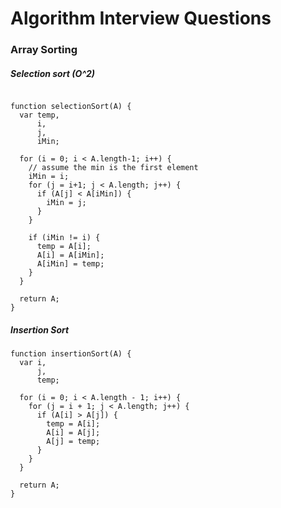 # Algorithm Interview Questions

### Array Sorting

##### Selection sort (O^2)
```

function selectionSort(A) {
  var temp,
      i,
      j,
      iMin;

  for (i = 0; i < A.length-1; i++) {
    // assume the min is the first element
    iMin = i;
    for (j = i+1; j < A.length; j++) {
      if (A[j] < A[iMin]) {
        iMin = j;
      }
    }
    
    if (iMin != i) {
      temp = A[i];
      A[i] = A[iMin];
      A[iMin] = temp;
    }
  }
  
  return A;
}
```
##### Insertion Sort
```
function insertionSort(A) {
  var i,
      j,
      temp;
  
  for (i = 0; i < A.length - 1; i++) {
    for (j = i + 1; j < A.length; j++) {
      if (A[i] > A[j]) {
        temp = A[i];
        A[i] = A[j];
        A[j] = temp;
      }
    }
  }
  
  return A;
}
```
